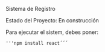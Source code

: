 <h>Sistema de Registro</h1>

Estado del Proyecto: En construcción

Para ejecutar el sistem, debes poner:

    '''npm install react´´´

